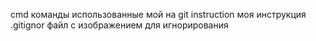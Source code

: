cmd команды использованные мой на git
instruction моя инструкция 
.gitignor файл с изображением для игнорирования  